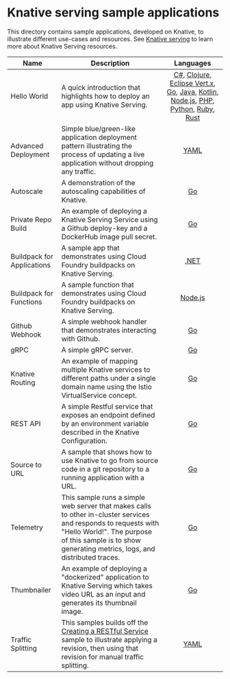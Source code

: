 # Knative serving sample applications

This directory contains sample applications, developed on Knative, to illustrate
different use-cases and resources. See [Knative serving](https://github.com/knative/docs/tree/master/serving)
to learn more about Knative Serving resources.

| Name                       | Description                                                                                                                                                                                                              |                                                                                                                                                                                                        Languages                                                                                                                                                                                                        |
| -------------------------- | ------------------------------------------------------------------------------------------------------------------------------------------------------------------------------------------------------------------------ | :---------------------------------------------------------------------------------------------------------------------------------------------------------------------------------------------------------------------------------------------------------------------------------------------------------------------------------------------------------------------------------------------------------------------: |
| Hello World                | A quick introduction that highlights how to deploy an app using Knative Serving.                                                                                                                                         | [C#](helloworld-csharp/README.md), [Clojure](helloworld-clojure/README.md), [Eclipse Vert.x](helloworld-vertx/README.md), [Go](helloworld-go/README.md), [Java](helloworld-java/README.md), [Kotlin](helloworld-kotlin/README.md), [Node.js](helloworld-nodejs/README.md), [PHP](helloworld-php/README.md), [Python](helloworld-python/README.md), [Ruby](helloworld-ruby/README.md), [Rust](helloworld-rust/README.md) |
| Advanced Deployment        | Simple blue/green-like application deployment pattern illustrating the process of updating a live application without dropping any traffic.                                                                              |                                                                                                                                                                                            [YAML](blue-green-deployment.md)                                                                                                                                                                                             |
| Autoscale                  | A demonstration of the autoscaling capabilities of Knative.                                                                                                                                                              |                                                                                                                                                                                              [Go](autoscale-go/README.md)                                                                                                                                                                                               |
| Private Repo Build         | An example of deploying a Knative Serving Service using a Github deploy-key and a DockerHub image pull secret.                                                                                                           |                                                                                                                                                                                          [Go](build-private-repo-go/README.md)                                                                                                                                                                                          |
| Buildpack for Applications | A sample app that demonstrates using Cloud Foundry buildpacks on Knative Serving.                                                                                                                                        |                                                                                                                                                                                         [.NET](buildpack-app-dotnet/README.md)                                                                                                                                                                                          |
| Buildpack for Functions    | A sample function that demonstrates using Cloud Foundry buildpacks on Knative Serving.                                                                                                                                   |                                                                                                                                                                                     [Node.js](buildpack-function-nodejs/README.md)                                                                                                                                                                                      |
| Github Webhook             | A simple webhook handler that demonstrates interacting with Github.                                                                                                                                                      |                                                                                                                                                                                              [Go](gitwebhook-go/README.md)                                                                                                                                                                                              |
| gRPC                       | A simple gRPC server.                                                                                                                                                                                                    |                                                                                                                                                                                              [Go](grpc-ping-go/README.md)                                                                                                                                                                                               |
| Knative Routing            | An example of mapping multiple Knative services to different paths under a single domain name using the Istio VirtualService concept.                                                                                    |                                                                                                                                                                                           [Go](knative-routing-go/README.md)                                                                                                                                                                                            |
| REST API                   | A simple Restful service that exposes an endpoint defined by an environment variable described in the Knative Configuration.                                                                                             |                                                                                                                                                                                               [Go](rest-api-go/README.md)                                                                                                                                                                                               |
| Source to URL              | A sample that shows how to use Knative to go from source code in a git repository to a running application with a URL.                                                                                                   |                                                                                                                                                                                            [Go](source-to-url-go/README.md)                                                                                                                                                                                             |
| Telemetry                  | This sample runs a simple web server that makes calls to other in-cluster services and responds to requests with "Hello World!". The purpose of this sample is to show generating metrics, logs, and distributed traces. |                                                                                                                                                                                              [Go](telemetry-go/README.md)                                                                                                                                                                                               |
| Thumbnailer                | An example of deploying a "dockerized" application to Knative Serving which takes video URL as an input and generates its thumbnail image.                                                                               |                                                                                                                                                                                             [Go](thumbnailer-go/README.md)                                                                                                                                                                                              |
| Traffic Splitting          | This samples builds off the [Creating a RESTful Service](./rest-api-go) sample to illustrate applying a revision, then using that revision for manual traffic splitting.                                                 |                                                                                                                                                                                           [YAML](traffic-splitting/README.md)                                                                                                                                                                                           |

